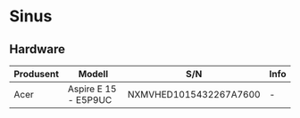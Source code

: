 # Sinus

## Hardware 
| Produsent | Modell | S/N | Info |
| ---- | ---- | ---- | ---- |
| Acer | Aspire E 15 - E5P9UC | NXMVHED1015432267A7600 | - |
